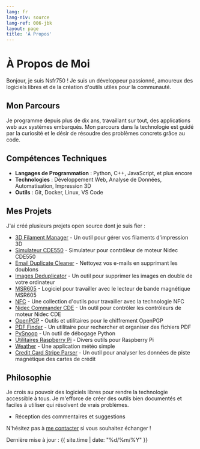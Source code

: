 ```yaml
---
lang: fr
lang-niv: source
lang-ref: 006-jbk
layout: page
title: 'À Propos'
---
```


# À Propos de Moi

Bonjour, je suis Nsfr750 ! Je suis un développeur passionné, amoureux des logiciels libres et de la création d'outils utiles pour la communauté.

## Mon Parcours

Je programme depuis plus de dix ans, travaillant sur tout, des applications web aux systèmes embarqués. Mon parcours dans la technologie est guidé par la curiosité et le désir de résoudre des problèmes concrets grâce au code.

## Compétences Techniques

- **Langages de Programmation** : Python, C++, JavaScript, et plus encore
- **Technologies** : Développement Web, Analyse de Données, Automatisation, Impression 3D
- **Outils** : Git, Docker, Linux, VS Code

## Mes Projets

J'ai créé plusieurs projets open source dont je suis fier :

- [3D Filament Manager](https://github.com/Nsfr750/3D_Filament_Manager) - Un outil pour gérer vos filaments d'impression 3D
- [Simulateur CDE550](https://github.com/Nsfr750/CDE550-sim) - Simulateur pour contrôleur de moteur Nidec CDE550
- [Email Duplicate Cleaner](https://github.com/Nsfr750/EmailDuplicateCleaner) - Nettoyez vos e-mails en supprimant les doublons
- [Images Deduplicator](https://github.com/Nsfr750/Images-Deduplicator) - Un outil pour supprimer les images en double de votre ordinateur
- [MSR605](https://github.com/Nsfr750/MSR605) - Logiciel pour travailler avec le lecteur de bande magnétique MSR605
- [NFC](https://github.com/Nsfr750/NFC) - Une collection d'outils pour travailler avec la technologie NFC
- [Nidec Commander CDE](https://github.com/Nsfr750/Nidec_CommanderCDE) - Un outil pour contrôler les contrôleurs de moteur Nidec CDE
- [OpenPGP](https://github.com/Nsfr750/OpenPGP) - Outils et utilitaires pour le chiffrement OpenPGP
- [PDF Finder](https://github.com/Nsfr750/PDF_Finder) - Un utilitaire pour rechercher et organiser des fichiers PDF
- [PySnoop](https://github.com/Nsfr750/PySnoop) - Un outil de débogage Python
- [Utilitaires Raspberry Pi](https://github.com/Nsfr750/raspy_utility) - Divers outils pour Raspberry Pi
- [Weather](https://github.com/Nsfr750/weather) - Une application météo simple
- [Credit Card Stripe Parser](https://github.com/Nsfr750/credit_card_stripe_parser) - Un outil pour analyser les données de piste magnétique des cartes de crédit

## Philosophie

Je crois au pouvoir des logiciels libres pour rendre la technologie accessible à tous. Je m'efforce de créer des outils bien documentés et faciles à utiliser qui résolvent de vrais problèmes.
- Réception des commentaires et suggestions

N'hésitez pas à [me contacter](contact) si vous souhaitez échanger !

Dernière mise à jour : {{ site.time | date: "%d/%m/%Y" }}
